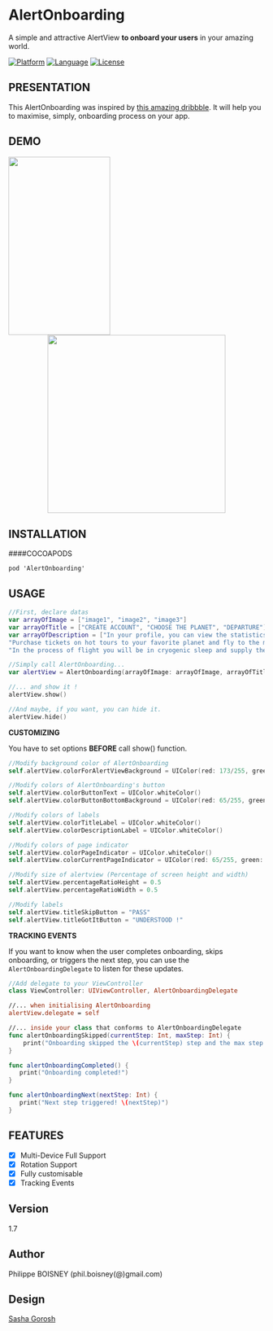 # AlertOnboarding
A simple and attractive AlertView **to onboard your users** in your amazing world.

[![Platform](http://img.shields.io/badge/platform-ios-blue.svg?style=flat
)](https://developer.apple.com/iphone/index.action)
[![Language](http://img.shields.io/badge/language-swift-brightgreen.svg?style=flat
)](https://developer.apple.com/swift)
[![License](http://img.shields.io/badge/license-MIT-lightgrey.svg?style=flat
)](http://mit-license.org)

## PRESENTATION
This AlertOnboarding was inspired by [this amazing dribbble](https://dribbble.com/shots/2422143-Space-onboarding). It will help you to maximise, simply, onboarding process on your app.

## DEMO
<p align="center">
 <img src ="https://raw.githubusercontent.com/PhilippeBoisney/AlertOnboarding/master/demo.gif", width=200, height=350, align="left"/>
 <img src ="https://raw.githubusercontent.com/PhilippeBoisney/AlertOnboarding/master/screenshot.png", height=350/>
</p>

## INSTALLATION
####COCOAPODS
```
pod 'AlertOnboarding'
```


## USAGE
```swift
//First, declare datas
var arrayOfImage = ["image1", "image2", "image3"]
var arrayOfTitle = ["CREATE ACCOUNT", "CHOOSE THE PLANET", "DEPARTURE"]
var arrayOfDescription = ["In your profile, you can view the statistics of its operations and the recommandations of friends",
"Purchase tickets on hot tours to your favorite planet and fly to the most comfortable intergalactic spaceships of best companies",
"In the process of flight you will be in cryogenic sleep and supply the body with all the necessary things for life"]

//Simply call AlertOnboarding...
var alertView = AlertOnboarding(arrayOfImage: arrayOfImage, arrayOfTitle: arrayOfTitle, arrayOfDescription: arrayOfDescription)

//... and show it !
alertView.show()

//And maybe, if you want, you can hide it.
alertView.hide()

```
**CUSTOMIZING**

You have to set options **BEFORE** call show() function.

```swift
//Modify background color of AlertOnboarding
self.alertView.colorForAlertViewBackground = UIColor(red: 173/255, green: 206/255, blue: 183/255, alpha: 1.0)

//Modify colors of AlertOnboarding's button
self.alertView.colorButtonText = UIColor.whiteColor()
self.alertView.colorButtonBottomBackground = UIColor(red: 65/255, green: 165/255, blue: 115/255, alpha: 1.0)

//Modify colors of labels
self.alertView.colorTitleLabel = UIColor.whiteColor()
self.alertView.colorDescriptionLabel = UIColor.whiteColor()

//Modify colors of page indicator
self.alertView.colorPageIndicator = UIColor.whiteColor()
self.alertView.colorCurrentPageIndicator = UIColor(red: 65/255, green: 165/255, blue: 115/255, alpha: 1.0) 

//Modify size of alertview (Percentage of screen height and width)
self.alertView.percentageRatioHeight = 0.5
self.alertView.percentageRatioWidth = 0.5

//Modify labels
self.alertView.titleSkipButton = "PASS"
self.alertView.titleGotItButton = "UNDERSTOOD !"

```
**TRACKING EVENTS**

If you want to know when the user completes onboarding, skips onboarding, or triggers the next step, you can use the `AlertOnboardingDelegate` to listen for these updates.

```swift
//Add delegate to your ViewController
class ViewController: UIViewController, AlertOnboardingDelegate

//... when initialising AlertOnboarding
alertView.delegate = self

//... inside your class that conforms to AlertOnboardingDelegate
func alertOnboardingSkipped(currentStep: Int, maxStep: Int) {
    print("Onboarding skipped the \(currentStep) step and the max step he saw was the number \(maxStep)")
}

func alertOnboardingCompleted() {
   print("Onboarding completed!")
}

func alertOnboardingNext(nextStep: Int) {
   print("Next step triggered! \(nextStep)")
}

```

## FEATURES
- [x] Multi-Device Full Support
- [x] Rotation Support
- [x] Fully customisable
- [x] Tracking Events

## Version
1.7

## Author
Philippe BOISNEY (phil.boisney(@)gmail.com)

## Design
[Sasha Gorosh](https://dribbble.com/SashaGorosh)

